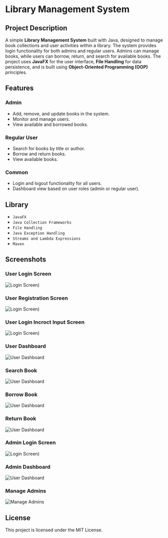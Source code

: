 # Library Management System

## Project Description

A simple **Library Management System** built with Java, designed to manage book collections and user activities within a library. The system provides login functionality for both admins and regular users. Admins can manage books, while users can borrow, return, and search for available books. The project uses **JavaFX** for the user interface, **File Handling** for data persistence, and is built using **Object-Oriented Programming (OOP)** principles.

## Features

### Admin
- Add, remove, and update books in the system.
- Monitor and manage users.
- View available and borrowed books.

### Regular User
- Search for books by title or author.
- Borrow and return books.
- View available books.

### Common
- Login and logout functionality for all users.
- Dashboard view based on user roles (admin or regular user).

## Library
- `JavaFX`
- `Java Collection Frameworks`
- `File Handling`
- `Java Exception Handling`
- `Streams and Lambda Expressions`
- `Maven`

## Screenshots

### User Login Screen
![Login Screen](https://github.com/mathytech1/LibraryManagementSystem/blob/main/src/screenshots/userLogin.png))

### User Registration Screen
![Login Screen](https://github.com/mathytech1/LibraryManagementSystem/blob/main/src/screenshots/userRegistration.png))

### User Login Incroct Input Screen
![Login Screen](https://github.com/mathytech1/LibraryManagementSystem/blob/main/src/screenshots/incorrectLogin.png))

### User Dashboard
![User Dashboard](https://github.com/mathytech1/LibraryManagementSystem/blob/main/src/screenshots/userDashboard.png)

### Search Book
![User Dashboard](https://github.com/mathytech1/LibraryManagementSystem/blob/main/src/screenshots/searchBook.png)

### Borrow Book
![User Dashboard](https://github.com/mathytech1/LibraryManagementSystem/blob/main/src/screenshots/borrowBook.png)

### Return Book
![User Dashboard](https://github.com/mathytech1/LibraryManagementSystem/blob/main/src/screenshots/returnBook.png)

### Admin Login Screen
![Login Screen](https://github.com/mathytech1/LibraryManagementSystem/blob/main/src/screenshots/adminLogin.png))

### Admin Dashboard
![User Dashboard](https://github.com/mathytech1/LibraryManagementSystem/blob/main/src/screenshots/adminDashboard.png)

### Manage Admins
![Manage Admins](https://github.com/mathytech1/LibraryManagementSystem/blob/main/src/screenshots/manageAdmins.png)



## License
This project is licensed under the MIT License.
  
